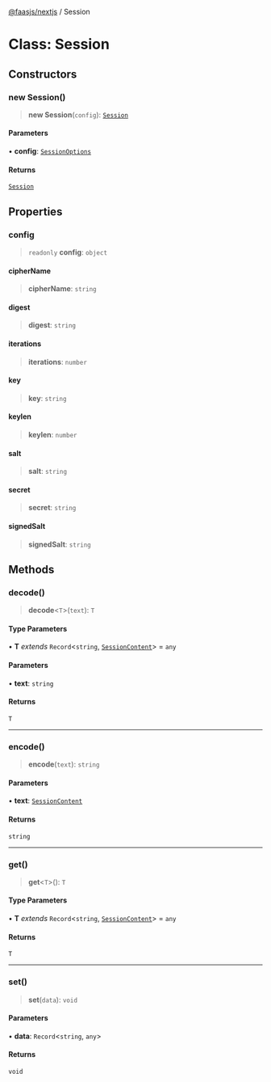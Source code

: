 [@faasjs/nextjs](../README.md) / Session

# Class: Session

## Constructors

### new Session()

> **new Session**(`config`): [`Session`](Session.md)

#### Parameters

• **config**: [`SessionOptions`](../type-aliases/SessionOptions.md)

#### Returns

[`Session`](Session.md)

## Properties

### config

> `readonly` **config**: `object`

#### cipherName

> **cipherName**: `string`

#### digest

> **digest**: `string`

#### iterations

> **iterations**: `number`

#### key

> **key**: `string`

#### keylen

> **keylen**: `number`

#### salt

> **salt**: `string`

#### secret

> **secret**: `string`

#### signedSalt

> **signedSalt**: `string`

## Methods

### decode()

> **decode**\<`T`\>(`text`): `T`

#### Type Parameters

• **T** *extends* `Record`\<`string`, [`SessionContent`](../type-aliases/SessionContent.md)\> = `any`

#### Parameters

• **text**: `string`

#### Returns

`T`

***

### encode()

> **encode**(`text`): `string`

#### Parameters

• **text**: [`SessionContent`](../type-aliases/SessionContent.md)

#### Returns

`string`

***

### get()

> **get**\<`T`\>(): `T`

#### Type Parameters

• **T** *extends* `Record`\<`string`, [`SessionContent`](../type-aliases/SessionContent.md)\> = `any`

#### Returns

`T`

***

### set()

> **set**(`data`): `void`

#### Parameters

• **data**: `Record`\<`string`, `any`\>

#### Returns

`void`
